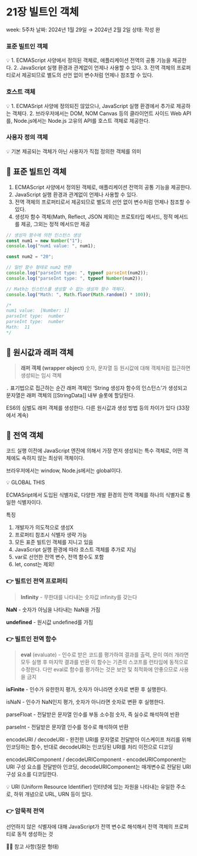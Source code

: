 # 21장 빌트인 객체

week: 5주차
날짜: 2024년 1월 29일 → 2024년 2월 2일
상태: 작성 완

### 표준 빌트인 객체

<aside>
💡 1. ECMAScript 사양에서 정의된 객체로, 애플리케이션 전역의 공통 기능을 제공한다.
2. JavaScript 실행 환경과 관계없이 언제나 사용할 수 있다.
3. 전역 객체의 프로퍼티로서 제공되므로 별도의 선언 없이 변수처럼 언제나 참조할 수 있다.

</aside>

### 호스트 객체

<aside>
💡 1. ECMASript 사양에 정의되진 않았으나, JavaScript 실행 환경에서 추가로 제공하는 객체다.
2. 브라우저에서는 DOM, NOM Canvas 등의 클라이언트 사이드 Web API를, Node.js에서는 Node.js 고유의 API를 호스트 객체로 제공한다.

</aside>

### 사용자 정의 객체

<aside>
💡 기본 제공되는 객체가 아닌 사용자가 직접 정의한 객체를 의미

</aside>

## 🧐 표준 빌트인 객체

1. ECMAScript 사양에서 정의된 객체로, 애플리케이션 전역의 공통 기능을 제공한다.
2. JavaScript 실행 환경과 관계없이 언제나 사용할 수 있다.
3. 전역 객체의 프로퍼티로서 제공되므로 별도의 선언 없이 변수처럼 언제나 참조할 수 있다.
4. 생성자 함수 객체(Math, Reflect, JSON 제외)는 프로토타입 메서드, 정적 메서드를 제공, 그외는 정적 메서드만 제공

```jsx
// 생성자 함수에 의한 인스턴스 생성
const num1 = new Number("1");
console.log("num1 value: ", num1);

const num2 = "20";

// 일반 함수 형태로 num2 변환
console.log("parseInt type: ", typeof parseInt(num2));
console.log("parseInt type: ", typeof Number(num2));

// Math는 인스턴스를 생성할 수 없는 생성자 함수 객체다.
console.log("Math: ", Math.floor(Math.random() * 100));

/*
num1 value:  [Number: 1]
parseInt type:  number
parseInt type:  number
Math:  11
*/
```

## 🧐 원시값과 래퍼 객체

> **래퍼 객체 (wrapper object)**
숫자, 문자열 등 원시값에 대해 객체처럼 접근하면 생성되는 임시 객체
> 

`.` 표기법으로 접근하는 순간 래퍼 객체인 ‘String 생성자 함수의 인스턴스’가 생성되고 문자열은 래퍼 객체의 [[StringData]] 내부 슬롯에 할당된다.

ES6의 심벌도 래퍼 객체를 생성한다. 다른 원시값과 생성 방법 등의 차이가 있다 (33장에서 계속)

## 🧐 전역 객체

코드 실행 이전에 JavaScript 엔진에 의해서 가장 먼저 생성되는 특수 객체로, 어떤 객체에도 속하지 않는 최상위 객체이다.

브라우저에서는 window, Node.js에서는 global이다.

<aside>
💡 GLOBAL THIS

ECMASript에서 도입된 식별자로, 다양한 개발 환경의 전역 객체를 하나의 식별자로 통일한 식별자이다.

</aside>

특징

1. 개발자가 의도적으로 생성X
2. 프로퍼티 참조시 식별자 생략 가능
3. 모든 표준 빌트인 객체를 지니고 있음
4. JavaScript 실행 환경에 따라 호스트 객체를 추가로 지님
5. var로 선언한 전역 변수, 전역 함수도 포함
6. let, const는 제외!

### 👉 빌트인 전역 프로퍼티

> **Infinity** - 무한대를 나타내는 숫자값 infinity를 갖는다

**NaN** - 숫자가 아님을 나타내는 NaN을 가짐

**undefined** - 원시값 undefined를 가짐
> 

### 👉 빌트인 전역 함수

> **eval** (evaluate) - 인수로 받은 코드를 평가하여 결과를 출력, 문이 여러 개라면 모두 실행 후 마지막 결과를 반환
이 함수는 기존의 스코프를 런타임에 동적으로 수정한다. 다만 eval로 함수를 평가하는 것은 보안 및 최적화에 안좋으므로 사용을 금지

**isFinite** - 인수가 유한한지 평가, 숫자가 아니라면 숫자로 변환 후 실행한다.

isNaN - 인수가 NaN인지 평가, 숫자가 아니라면 숫자로 변환 후 실행한다.

parseFloat - 전달받은 문자열 인수를 부동 소수점 숫자, 즉 실수로 해석하여 반환

parseInt - 전달받은 문자열 인수를 정수로 해석하여 반환

encodeURI / decodeURI - 완전한 URI를 문자열로 전달받아 이스케이프 처리를 위해 인코딩하는 함수, 반대로 decodeURI는 인코딩된 URI를 처리 이전으로 디코딩

encodeURIComponent / decodeURIComponent - encodeURIComponent는 URI 구성 요소를 전달받아 인코딩, decodeURIComponent는 매개변수로 전달된 URI 구성 요소를 디코딩한다.
> 

<aside>
💡 URI (Uniform Resource Identifier)
인터넷에 있는 자원을 나타내는 유일한 주소로, 하위 개념으로 URL, URN 등이 있다.

</aside>

### 👉 암묵적 전역

선언하지 않은 식별자에 대해 JavaScript가 전역 변수로 해석해서 전역 객체의 프로퍼티로 동적 생성하는 것

🙋‍♀️ 참고 사항(질문 형태)